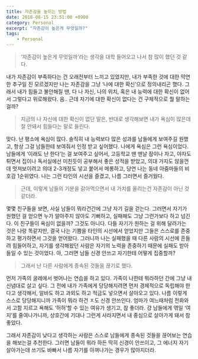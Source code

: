 ```yaml
---
title: 자존감을 높이는 방법
date: 2018-08-15 23:51:00 +0900
category: Personal
excerpt: "자존감이 높은게 무엇일까?"
tags:
    - Personal
---
```


> ‘자존감이 높은게 무엇일까’라는 생각을 대학 들어오고 나서 참 많이 했던 것 같다.

내가 자존감이 부족하다는 건 오래전부터 느끼고 있었지만, 내가 부족한 것에 대한 막연한 추구일 진 모르겠지만 나는 자존감을 그냥 ‘나에 대한 확신’으로 정의내리곤 했다. 그래서 내가 힘들고 불안해질 땐, 다 나 자신, 나의 위치, 혹은 내 능력에 대한 확신이 없어서 그렇다고 위로해왔다. 음.. 근데 자기에 대한 확신이 없다는 건 구체적으로 뭘 말하는걸까?

> 지금의 나 자신에 대한 확신이 없단 말은, 반대로 생각해보면 내가 욕심이 많은데 잘 안돼서 힘들다는 말로 들린다.

맞다. 난 평소에 욕심이 많다. 솔직히 내 능력보다 많은 성과를 남들에게 보여주길 원했고, 항상 그걸 남들한테 보여줘서 인정 받고 싶어했다. 나에게 욕심은 그런 욕심이었다. 남들에게 ‘이래도 난 한다’는 걸 보여주고 싶어서, 고등학교 땐 맨날 잠이나 자고, 야자도 튀면서 집이나 독서실에선 미친듯이 공부해서 좋은 성적을 받았고, 의대 가지도 않을껀데 멋져보이려고 의대 2-3개정도 넣고 붙어서 메롱하고, 당연 나는 동네 아줌마들의 비호감 1순위였다. 나는 그런 타인의 시선을 즐겼고, 나름 그러면서 즐거웠다.

> 근데, 이렇게 남들의 기분을 갉아먹으면서 내 가치를 올리는건 자존감이 아닌 것 같더라.

몇몇 친구들을 보면, 사실 남들이 뭐라건간에 그냥 자기 길을 걷는다. 그러면서 자기가 원했던 걸 얻으면 누가 알아주지 않아도 기뻐하고, 실패해도 그냥 그런가보다 하고 넘긴다. 이 친구들이 욕심이 없을까? 그것도 아니다. 다들 자기가 원하는 걸 위해 달려가는 것은 나랑 똑같지만, 결국 나는 기쁨을 타인의 시선에서 얻었지만 그들은 스스로를 존중하고 평가하면서 그것을 얻어왔다. 그러니까 나는 실패했을 때 다른 사람의 시선에 흔들려 힘들어하고, 자기를 생각해왔던 사람은 자기의 노력을 존중하기 때문에 실패도 받아들일 수 있는 것이었다.
아, 그러면 남들 신경 안쓰고 자기한테 어떻게 집중할까?
>그래서 난 다른 사람에게 종속된 것들을 끊기로 했다.

먼저 가족의 굴레에서 벗어나는 연습을 하고 있다. 가족이 나한테 뭐라하던 간에 그냥 내 신념대로 살고 싶다. 그 전에 내가 가족에게 당당해지려면 먼저 경제적으로 독립해야 한다고 생각해서, 알바도 하고 과외도 하고 적금도 넣으면서 살아오고 있다. 나름 이렇게 스스로 당당해지니까 가족이 뭐라 하건 ㅈ도 신경 안쓰인다. 엄마가 여느때처럼 전화와서 고함 지르고 욕해도 ‘허허’할 수 있는 여유가 생기고, 참 좋더라. 걍 남들에게 엮일 ‘여지’를 줄여나가니까, 상호간에 기대나 그런게 사라지면서 내 중심으로 살아가게 돼서 참 좋았다.

그래서 자존감이 낮다고 생각하는 사람은 스스로 남들에게 종속된 것들을 끊어보는 연습을 해보는걸 추천한다. 그러면 남들이 뭐라 하든 딱히 신경이 안쓰이고, 그 에너지 자기 살아가는데 쓰기도 바빠서 나름 자기를 아껴나가는 경우가 많아지더라.
